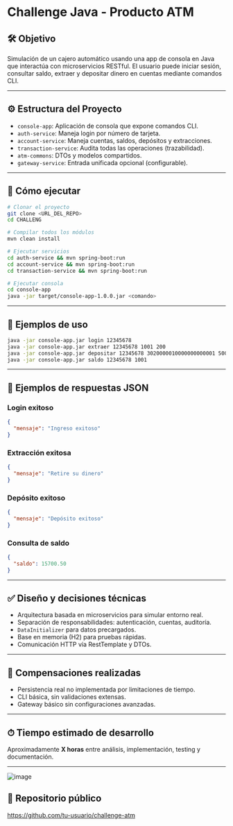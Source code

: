 # Challenge Java - Producto ATM

## 🛠️ Objetivo
Simulación de un cajero automático usando una app de consola en Java que interactúa con microservicios RESTful. El usuario puede iniciar sesión, consultar saldo, extraer y depositar dinero en cuentas mediante comandos CLI.

---

## ⚙️ Estructura del Proyecto

- `console-app`: Aplicación de consola que expone comandos CLI.
- `auth-service`: Maneja login por número de tarjeta.
- `account-service`: Maneja cuentas, saldos, depósitos y extracciones.
- `transaction-service`: Audita todas las operaciones (trazabilidad).
- `atm-commons`: DTOs y modelos compartidos.
- `gateway-service`: Entrada unificada opcional (configurable).

---

## 🚀 Cómo ejecutar

```bash
# Clonar el proyecto
git clone <URL_DEL_REPO>
cd CHALLENG

# Compilar todos los módulos
mvn clean install

# Ejecutar servicios
cd auth-service && mvn spring-boot:run
cd account-service && mvn spring-boot:run
cd transaction-service && mvn spring-boot:run

# Ejecutar consola
cd console-app
java -jar target/console-app-1.0.0.jar <comando>
```

---

## 🧪 Ejemplos de uso

```bash
java -jar console-app.jar login 12345678
java -jar console-app.jar extraer 12345678 1001 200
java -jar console-app.jar depositar 12345678 3020000010000000000001 500
java -jar console-app.jar saldo 12345678 1001
```

---

## 📡 Ejemplos de respuestas JSON

### Login exitoso
```json
{
  "mensaje": "Ingreso exitoso"
}
```

### Extracción exitosa
```json
{
  "mensaje": "Retire su dinero"
}
```

### Depósito exitoso
```json
{
  "mensaje": "Depósito exitoso"
}
```

### Consulta de saldo
```json
{
  "saldo": 15700.50
}
```

---

## ✅ Diseño y decisiones técnicas

- Arquitectura basada en microservicios para simular entorno real.
- Separación de responsabilidades: autenticación, cuentas, auditoría.
- `DataInitializer` para datos precargados.
- Base en memoria (H2) para pruebas rápidas.
- Comunicación HTTP vía RestTemplate y DTOs.

---

## 🧯 Compensaciones realizadas

- Persistencia real no implementada por limitaciones de tiempo.
- CLI básica, sin validaciones extensas.
- Gateway básico sin configuraciones avanzadas.

---

## ⏱ Tiempo estimado de desarrollo

Aproximadamente **X horas** entre análisis, implementación, testing y documentación.

---
![image](https://github.com/user-attachments/assets/602b2958-a686-4d6b-88e9-36b947e7041d)

## 🔗 Repositorio público

https://github.com/tu-usuario/challenge-atm
